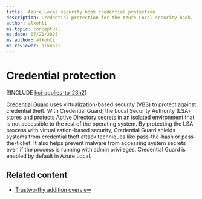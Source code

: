 ```yaml
---
title:  Azure Local security book credential protection
description: Credential protection for the Azure Local security book.
author: alkohli
ms.topic: conceptual
ms.date: 07/21/2025
ms.author: alkohli
ms.reviewer: alkohli
---
```


# Credential protection

[!INCLUDE [hci-applies-to-23h2](../includes/hci-applies-to-23h2.md)]

[Credential Guard](/windows/security/identity-protection/credential-guard/how-it-works) uses virtualization-based security (VBS) to protect against credential theft. With Credential Guard, the Local Security Authority (LSA) stores and protects Active Directory secrets in an isolated environment that is not accessible to the rest of the operating system. By protecting the LSA process with virtualization-based security, Credential Guard shields systems from credential theft attack techniques like pass-the-hash or pass-the-ticket. It also helps prevent malware from accessing system secrets even if the process is running with admin privileges. Credential Guard is enabled by default in Azure Local. 


## Related content

- [Trustworthy addition overview](trustworthy-addition-overview.md)
